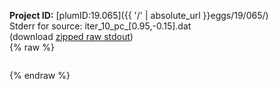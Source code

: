 **Project ID:** [plumID:19.065]({{ '/' | absolute_url }}eggs/19/065/)  
Stderr for source:  iter_10_pc_[0.95,-0.15].dat   
(download [zipped raw stdout](iter_10_pc_[0.95,-0.15].dat.plumed.stdout.txt.zip))  
{% raw %}
<pre>
</pre>
{% endraw %}
